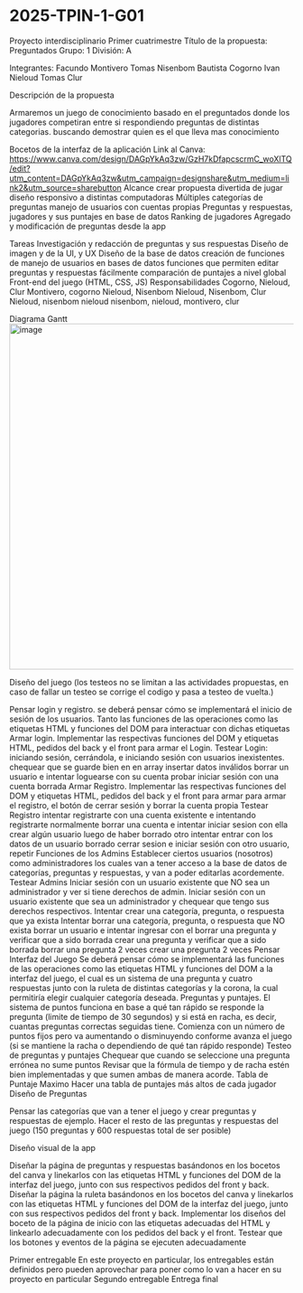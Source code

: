 # 2025-TPIN-1-G01

Proyecto interdisciplinario
Primer cuatrimestre
Título de la propuesta: Preguntados                                                Grupo: 1 División: A

Integrantes:
Facundo Montivero
Tomas Nisenbom
Bautista Cogorno
Ivan Nieloud
Tomas Clur




Descripción de la propuesta

Armaremos un juego de conocimiento basado en el preguntados donde los jugadores competiran entre si respondiendo preguntas de distintas categorias. buscando demostrar quien es el que lleva mas conocimiento














Bocetos de la interfaz de la aplicación
Link al Canva: https://www.canva.com/design/DAGpYkAq3zw/GzH7kDfapcscrmC_woXlTQ/edit?utm_content=DAGpYkAq3zw&utm_campaign=designshare&utm_medium=link2&utm_source=sharebutton
Alcance
crear propuesta divertida de jugar
diseño responsivo a distintas computadoras
Múltiples categorías de preguntas
manejo de usuarios con cuentas propias
Preguntas y respuestas, jugadores y sus puntajes en base de datos
Ranking de jugadores
Agregado y modificación de preguntas desde la app

Tareas
Investigación y redacción de preguntas y sus respuestas
Diseño de imagen y de la UI, y UX
Diseño de la base de datos 
creación de funciones de manejo de usuarios en bases de datos
funciones que permiten editar preguntas y respuestas fácilmente
comparación de puntajes a nivel global
Front-end del juego (HTML, CSS, JS)
Responsabilidades
Cogorno, Nieloud, Clur
Montivero, cogorno
Nieloud, Nisenbom
Nieloud, Nisenbom, Clur
Nieloud, nisenbom
nieloud
nisenbom, nieloud, montivero, clur

Diagrama Gantt
<img width="1213" height="612" alt="image" src="https://github.com/user-attachments/assets/8768bd3b-7cd8-4054-9124-a8bd83c67938" />



Diseño del juego
(los testeos no se limitan a las actividades propuestas, en caso de fallar un testeo se corrige el codigo y pasa a testeo de vuelta.)

Pensar login y registro. se deberá pensar cómo se implementará el inicio de sesión de los usuarios. Tanto las funciones de las operaciones como las etiquetas HTML y funciones del DOM para interactuar con dichas etiquetas
Armar login. Implementar las respectivas funciones del DOM y etiquetas HTML, pedidos del back y el front para armar el Login. 
Testear Login: 
iniciando sesión, cerrándola, e iniciando sesión con usuarios inexistentes.
chequear que se guarde bien en en array
insertar datos inválidos
borrar un usuario e intentar loguearse con su cuenta
probar iniciar sesión con una cuenta borrada
Armar Registro. Implementar las respectivas funciones del DOM y etiquetas HTML, pedidos del back y el front para armar para armar el registro, el botón de cerrar sesión y borrar la cuenta propia
Testear Registro 
intentar registrarte con una cuenta existente e intentando registrarte normalmente
borrar una cuenta e intentar iniciar sesion con ella
crear algún usuario luego de haber borrado otro
intentar entrar con los datos de un usuario borrado
cerrar sesion e iniciar sesión con otro usuario, repetir
Funciones de los Admins Establecer ciertos usuarios (nosotros) como administradores los cuales van a tener acceso a la base de datos de categorías, preguntas y respuestas, y van a poder editarlas acordemente.
Testear Admins
Iniciar sesión con un usuario existente que NO sea un administrador y ver si tiene derechos de admin. 
Iniciar sesión con un usuario existente que sea un administrador y chequear que tengo sus derechos respectivos.
Intentar crear una categoría, pregunta, o respuesta que ya exista
Intentar borrar una categoría, pregunta, o respuesta que NO exista
borrar un usuario e intentar ingresar con el
borrar una pregunta y verificar que a sido borrada
crear una pregunta y verificar que a sido borrada
borrar una pregunta 2 veces
crear una pregunta 2 veces
Pensar Interfaz del Juego Se deberá pensar cómo se implementará las funciones de las operaciones como las etiquetas HTML y funciones del DOM a la interfaz del juego, el cual es un sistema de una pregunta y cuatro respuestas junto con la ruleta de distintas categorías y la corona, la cual permitiría elegir cualquier categoría deseada.
Preguntas y puntajes. El sistema de puntos funciona en base a qué tan rápido se responde la pregunta (limite de tiempo de 30 segundos) y si está en racha, es decir, cuantas preguntas correctas seguidas tiene. Comienza con un número de puntos fijos pero va aumentando o disminuyendo conforme avanza el juego (si se mantiene la racha o dependiendo de qué tan rápido responde)
Testeo de preguntas y puntajes
Chequear que cuando se seleccione una pregunta errónea no sume puntos 
Revisar que la fórmula de tiempo y de racha estén bien implementadas y que sumen ambas de manera acorde.
 Tabla de Puntaje Maximo Hacer una tabla de puntajes más altos de cada jugador
Diseño de Preguntas

Pensar las categorías que van a tener el juego y crear preguntas y respuestas de ejemplo.
Hacer el resto de las preguntas y respuestas del juego (150 preguntas y 600 respuestas total de ser posible)

Diseño visual de la app

Diseñar la página de preguntas y respuestas basándonos en los bocetos del canva y linekarlos con las etiquetas HTML y funciones del DOM de la interfaz del juego, junto con sus respectivos pedidos del front y back.
Diseñar la página la ruleta basándonos en los bocetos del canva y linekarlos con las etiquetas HTML y funciones del DOM de la interfaz del juego, junto con sus respectivos pedidos del front y back.
Implementar los diseños del boceto de la página de inicio con las etiquetas adecuadas del HTML y linkearlo adecuadamente con los pedidos del back y el front. Testear que los botones y eventos de la página se ejecuten adecuadamente





Primer entregable 
En este proyecto en particular, los entregables están definidos pero pueden aprovechar para poner como lo van a hacer en su proyecto en particular
Segundo entregable
Entrega final 
